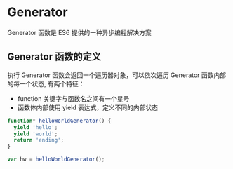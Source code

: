 # Generator

Generator 函数是 ES6 提供的一种异步编程解决方案

## Generator 函数的定义

执行 Generator 函数会返回一个遍历器对象，可以依次遍历 Generator 函数内部的每一个状态, 有两个特征：

- function 关键字与函数名之间有一个星号
- 函数体内部使用 yield 表达式，定义不同的内部状态

```js
function* helloWorldGenerator() {
  yield 'hello';
  yield 'world';
  return 'ending';
}

var hw = helloWorldGenerator();
```